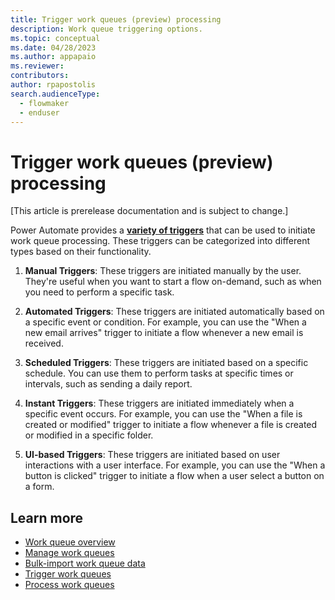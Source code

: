 ```yaml
---
title: Trigger work queues (preview) processing
description: Work queue triggering options.
ms.topic: conceptual
ms.date: 04/28/2023
ms.author: appapaio
ms.reviewer: 
contributors:
author: rpapostolis
search.audienceType: 
  - flowmaker
  - enduser
---
```


# Trigger work queues (preview) processing

[This article is prerelease documentation and is subject to change.]

Power Automate provides a [**variety of triggers**](../triggers-introduction.md) that can be used to initiate work queue processing. These triggers can be categorized into different types based on their functionality.

1. **Manual Triggers**: These triggers are initiated manually by the user. They're useful when you want to start a flow on-demand, such as when you need to perform a specific task.

2. **Automated Triggers**: These triggers are initiated automatically based on a specific event or condition. For example, you can use the "When a new email arrives" trigger to initiate a flow whenever a new email is received.

3. **Scheduled Triggers**: These triggers are initiated based on a specific schedule. You can use them to perform tasks at specific times or intervals, such as sending a daily report.

4. **Instant Triggers**: These triggers are initiated immediately when a specific event occurs. For example, you can use the "When a file is created or modified" trigger to initiate a flow whenever a file is created or modified in a specific folder.

5. **UI-based Triggers**: These triggers are initiated based on user interactions with a user interface. For example, you can use the "When a button is clicked" trigger to initiate a flow when a user select a button on a form.

## Learn more

- [Work queue overview](work-queues.md)
- [Manage work queues](work-queues-manage.md)
- [Bulk-import work queue data](work-queues-bulk-import.md)
- [Trigger work queues](work-queues-trigger.md)
- [Process work queues](work-queues-process.md)
